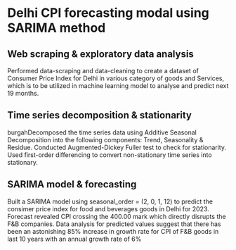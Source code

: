 # Delhi CPI forecasting modal using SARIMA method

## Web scraping & exploratory data analysis
Performed data-scraping and data-cleaning to create a dataset of Consumer Price Index for Delhi in various category of goods and Services, which is to be utilized in machine learning model to analyse and predict next 19 months.

## Time series decomposition & stationarity
burgahDecomposed the time series data using Additive Seasonal Decomposition into the following components: Trend, Seasonality & Residue. Conducted Augmented-Dickey Fuller test to check for stationarity. Used first-order differencing to convert non-stationary time series into stationary.

## SARIMA model & forecasting
Built a SARIMA model using seasonal_order = (2, 0, 1, 12) to predict the consimer price index for food and beverages goods in Delhi for 2023. Forecast revealed CPI crossing the 400.00 mark which directly disrupts the F&B companies. Data analysis for predicted values suggest that there has been an astonishing 85% increase in growth rate for CPI of F&B goods in last 10 years with an annual growth rate of 6%
